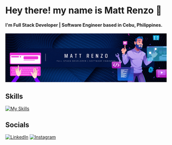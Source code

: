 # Hey there! my name is Matt Renzo 👋

#### I'm Full Stack Developer | Software Engineer based in Cebu, Philippines.
![I'm Full Stack Developer | Software Engineer](https://github.com/oznerta/oznerta/blob/main/githubreadme.gif)




## Skills

[![My Skills](https://skillicons.dev/icons?i=js,html,css,react,bootstrap,java,spring,sql)](https://skillicons.dev)

## Socials

[![LinkedIn](https://img.shields.io/badge/LinkedIn-0077B5?style=for-the-badge&logo=linkedin&logoColor=white)](https://www.linkedin.com/in/matt-renzo-cabagnot-baring-05ba1628a/)
[![Instagram](https://img.shields.io/badge/Instagram-E4405F?style=for-the-badge&logo=instagram&logoColor=white)](https://www.instagram.com/mtroctbg/)




